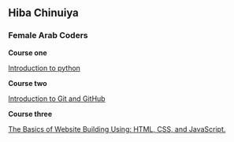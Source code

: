 ## Hiba Chinuiya
### Female Arab Coders
__Course one__

[Introduction to python](https://www.udemy.com/course/introduction-to-python)

__Course two__

[Introduction to Git and GitHub](https://www.udemy.com/course/introduction-to-git-and-github)

__Course three__

[The Basics of Website Building Using: HTML, CSS, and JavaScript.](https://www.udemy.com/course/html-css-javascript-arabic)
